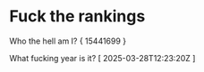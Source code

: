 # Fuck the rankings

Who the hell am I?
{ 15441699 }

What fucking year is it?
[ 2025-03-28T12:23:20Z ]
